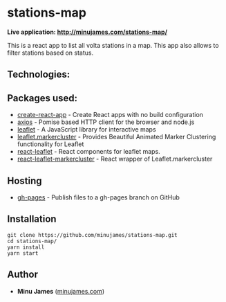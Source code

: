 # stations-map

**Live application: http://minujames.com/stations-map/**

This is a react app to list all volta stations in a map. This app also allows to filter stations based on status.

## Technologies:

## Packages used:
* [create-react-app](https://www.npmjs.com/package/create-react-app) - Create React apps with no build configuration
* [axios](https://www.npmjs.com/package/axios) - Pomise based HTTP client for the browser and node.js
* [leaflet](http://leafletjs.com/) - A JavaScript library for interactive maps
* [leaflet.markercluster](https://www.npmjs.com/package/leaflet.markercluster) - Provides Beautiful Animated Marker Clustering functionality for Leaflet
* [react-leaflet](https://www.npmjs.com/package/react-leaflet) - React components for leaflet maps.
* [react-leaflet-markercluster](https://www.npmjs.com/package/react-leaflet-markercluster) - React wrapper of Leaflet.markercluster


## Hosting
* [gh-pages](https://www.npmjs.com/package/gh-pages) - Publish files to a gh-pages branch on GitHub

## Installation
    git clone https://github.com/minujames/stations-map.git
    cd stations-map/
    yarn install 
    yarn start



## Author
* **Minu James** ([minujames.com](http://minujames.com/))